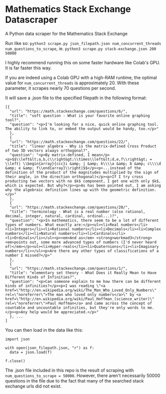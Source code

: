 # Mathematics Stack Exchange Datascraper
A Python data scraper for the Mathematics Stack Exchange

Run like so: `python3 scrape.py json_filepath.json num_concurrent_threads num_questions_to_scrape`, ie. `python3 scrape.py stack-exchange.json 200 50000`

I highly recommend running this on some faster hardware like Colab's GPU. It is far faster this way.

If you are indeed using a Colab GPU with a high-RAM runtime, the optimal value for `num_concurrent_threads` is approximately 20. With these parameter, it scrapes nearly 70 questions per second.

It will save a .json file to the specified filepath in the following format:

```
[{
  "url": "https://math.stackexchange.com/questions/6/",
  "title": "soft question - What is your favorite online graphing tool?",
  "question": "<p>I'm looking for a nice, quick online graphing tool. The ability to link to, or embed the output would be handy, too.</p>"
  },
  {
  "url": "https://math.stackexchange.com/questions/22/",
  "title": "linear algebra - Why is the matrix-defined Cross Product of two 3D vectors always orthogonal?",
  "question": "<p>By matrix-defined, I mean</p><p>$$\\left&lt;a,b,c\\right&gt;\\times\\left&lt;d,e,f\\right&gt; = \\left| \\begin{array}{ccc}i &amp; j &amp; k\\\\a &amp; b &amp; c\\\\d &amp; e &amp; f\\end{array}\\right|$$</p><p>...instead of the definition of the product of the magnitudes multiplied by the sign of their angle, in the direction orthogonal)</p><p>If I try cross producting two vectors with no $k$ component, I get one with only $k$, which is expected. But why?</p><p>As has been pointed out, I am asking why the algebraic definition lines up with the geometric definition.</p>"
  },
  {
  "url": "https://math.stackexchange.com/questions/20/",
  "title": "terminology - What is a real number (also rational, decimal, integer, natural, cardinal, ordinal...)?",
  "question": "<p>In mathematics, there seem to be a lot of different types of numbers. What exactly are:</p><ul><li>Real numbers</li><li>Integers</li><li>Rational numbers</li><li>Decimals</li><li>Complex numbers</li><li>Natural numbers</li><li>Cardinals</li><li>Ordinals</li></ul><p><em>And as</em> <strong>workmad3</strong> <em>points out, some more advanced types of numbers (I'd never heard of)</em></p><ul><li>Hyper-reals</li><li>Quaternions</li><li>Imaginary numbers</li></ul><p>Are there any other types of classifications of a number I missed?</p>"
  },
  {
  "url": "https://math.stackexchange.com/questions/1/",
  "title": "elementary set theory - What Does it Really Mean to Have Different Kinds of Infinities?",
  "question": "<p>Can someone explain to me how there can be different kinds of infinities?</p><p>I was reading \"<a href=\"http://en.wikipedia.org/wiki/The_Man_Who_Loved_Only_Numbers\" rel=\"noreferrer\">The man who loved only numbers</a>\" by <a href=\"http://en.wikipedia.org/wiki/Paul_Hoffman_(science_writer)\" rel=\"noreferrer\">Paul Hoffman</a> and came across the concept of countable and uncountable infinities, but they're only words to me.</p><p>Any help would be appreciated.</p>"
  }, ...
]
```

You can then load in the data like this:
```
import json

with open(json_filepath.json, "r") as f:
  data = json.load(f)
  
f.close()
```

The .json file included in this repo is the result of scraping with `num_questions_to_scrape = 50000`. However, there aren't necessarily 50000 questions in the file due to the fact that many of the searched stack exchange urls did not exist.
